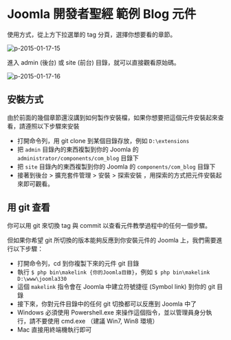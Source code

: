 # Joomla 開發者聖經 範例 Blog 元件

使用方式，從上方下拉選單的 tag 分頁，選擇你想要看的章節。

![p-2015-01-17-15](https://cloud.githubusercontent.com/assets/1639206/5788814/1d61134e-9e87-11e4-9e3b-f6c42c30848c.jpg)

進入 admin (後台) 或 site (前台) 目錄，就可以直接觀看原始碼。

![p-2015-01-17-16](https://cloud.githubusercontent.com/assets/1639206/5788817/52a1d3cc-9e87-11e4-88a3-9325e738450e.jpg)

## 安裝方式

由於前面的幾個章節還沒講到如何製作安裝檔，如果你想要把這個元件安裝起來查看，請遵照以下步驟來安裝

- 打開命令列，用 git clone 到某個目錄存放，例如 `D:\extensions`
- 把 `admin` 目錄內的東西複製到你的 Joomla 的 `administrator/components/com_blog` 目錄下
- 把 `site` 目錄內的東西複製到你的 Joomla 的 `components/com_blog` 目錄下
- 接著到後台 > 擴充套件管理 > 安裝 > 探索安裝 ，用探索的方式把元件安裝起來即可觀看。

## 用 git 查看

你可以用 git 來切換 tag 與 commit 以查看元件教學過程中的任何一個步驟。

但如果你希望 git 所切換的版本能夠反應到你安裝元件的 Joomla 上，我們需要進行以下步驟：

- 打開命令列，cd 到你複製下來的元件 git 目錄
- 執行 `$ php bin\makelink {你的Joomla目錄}`，例如 `$ php bin\makelink D:\www\joomla330`
- 這個 `makelink` 指令會在 Joomla 中建立符號捷徑 (Symbol link) 到你的 git 目錄
- 接下來，你對元件目錄中的任何 git 切換都可以反應到 Joomla 中了
- Windows 必須使用 Powershell.exe 來操作這個指令，並以管理員身分執行，請不要使用 cmd.exe （建議 Win7, Win8 環境）
- Mac 直接用終端機執行即可



